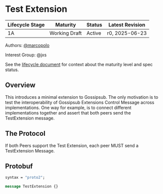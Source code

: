 # Test Extension

| Lifecycle Stage | Maturity      | Status | Latest Revision |
| --------------- | ------------- | ------ | --------------- |
| 1A              | Working Draft | Active | r0, 2025-06-23  |

Authors: [@marcopolo]

Interest Group: @jxs

[@marcopolo]: https://github.com/marcopolo
[@jxs]: https://github.com/jxs

See the [lifecycle document][lifecycle-spec] for context about the maturity level
and spec status.

[lifecycle-spec]: https://github.com/libp2p/specs/blob/master/00-framework-01-spec-lifecycle.md

## Overview

This introduces a minimal extension to Gossipsub. The only motivation is to
test the interoperability of Gossipsub Extensions Control Message across
implementations. One way for example, is to connect different implementations
together and assert that both peers send the TestExtension message.

## The Protocol

If both Peers support the Test Extension, each peer MUST send a TestExtension
Message.

## Protobuf

```protobuf
syntax = "proto2";

message TestExtension {}
```
